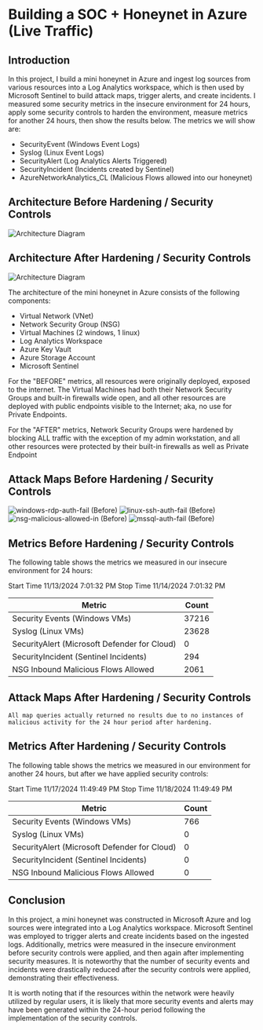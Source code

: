 # Building a SOC + Honeynet in Azure (Live Traffic)

## Introduction

In this project, I build a mini honeynet in Azure and ingest log sources from various resources into a Log Analytics workspace, which is then used by Microsoft Sentinel to build attack maps, trigger alerts, and create incidents. I measured some security metrics in the insecure environment for 24 hours, apply some security controls to harden the environment, measure metrics for another 24 hours, then show the results below. The metrics we will show are:

- SecurityEvent (Windows Event Logs)
- Syslog (Linux Event Logs)
- SecurityAlert (Log Analytics Alerts Triggered)
- SecurityIncident (Incidents created by Sentinel)
- AzureNetworkAnalytics_CL (Malicious Flows allowed into our honeynet)

## Architecture Before Hardening / Security Controls
![Architecture Diagram](https://i.imgur.com/aBDwnKb.jpg)

## Architecture After Hardening / Security Controls
![Architecture Diagram](https://i.imgur.com/YQNa9Pp.jpg)

The architecture of the mini honeynet in Azure consists of the following components:

- Virtual Network (VNet)
- Network Security Group (NSG)
- Virtual Machines (2 windows, 1 linux)
- Log Analytics Workspace
- Azure Key Vault
- Azure Storage Account
- Microsoft Sentinel

For the "BEFORE" metrics, all resources were originally deployed, exposed to the internet. The Virtual Machines had both their Network Security Groups and built-in firewalls wide open, and all other resources are deployed with public endpoints visible to the Internet; aka, no use for Private Endpoints.

For the "AFTER" metrics, Network Security Groups were hardened by blocking ALL traffic with the exception of my admin workstation, and all other resources were protected by their built-in firewalls as well as Private Endpoint

## Attack Maps Before Hardening / Security Controls
![windows-rdp-auth-fail (Before)](https://github.com/user-attachments/assets/7a6d8603-90f7-4a9e-bdff-007d2c5a6975)
![linux-ssh-auth-fail (Before)](https://github.com/user-attachments/assets/9f400dae-a0ef-4354-819a-56c40f994cc3)
![nsg-malicious-allowed-in (Before)](https://github.com/user-attachments/assets/0973ca18-fd5d-4cab-a721-37bf116af036)
![mssql-auth-fail (Before)](https://github.com/user-attachments/assets/fedc4a5e-1a60-49fe-8452-3cec4130dea6)



## Metrics Before Hardening / Security Controls

The following table shows the metrics we measured in our insecure environment for 24 hours:

Start Time 11/13/2024  7:01:32 PM
Stop Time 11/14/2024  7:01:32 PM

|  Metric                                         | Count
|  --------------------------------------         | -----
|  Security Events (Windows VMs)                  | 37216
|  Syslog (Linux VMs)                             | 23628
|  SecurityAlert (Microsoft Defender for Cloud)   | 0
|  SecurityIncident (Sentinel Incidents)          | 294
|  NSG Inbound Malicious Flows Allowed            | 2061

## Attack Maps After Hardening / Security Controls

```All map queries actually returned no results due to no instances of malicious activity for the 24 hour period after hardening.```

## Metrics After Hardening / Security Controls

The following table shows the metrics we measured in our environment for another 24 hours, but after we have applied security controls:

Start Time 11/17/2024  11:49:49 PM
Stop Time	11/18/2024  11:49:49 PM

| Metric                                         | Count
| --------------------------------------         | -----
| Security Events (Windows VMs)                  | 766
| Syslog (Linux VMs)                             | 0
| SecurityAlert (Microsoft Defender for Cloud)   | 0
| SecurityIncident (Sentinel Incidents)          | 0
| NSG Inbound Malicious Flows Allowed            | 0

## Conclusion

In this project, a mini honeynet was constructed in Microsoft Azure and log sources were integrated into a Log Analytics workspace. Microsoft Sentinel was employed to trigger alerts and create incidents based on the ingested logs. Additionally, metrics were measured in the insecure environment before security controls were applied, and then again after implementing security measures. It is noteworthy that the number of security events and incidents were drastically reduced after the security controls were applied, demonstrating their effectiveness.

It is worth noting that if the resources within the network were heavily utilized by regular users, it is likely that more security events and alerts may have been generated within the 24-hour period following the implementation of the security controls.
